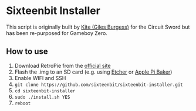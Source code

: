 # Sixteenbit Installer

This script is originally built by [Kite (Giles Burgess)](https://github.com/kiteretro/Circuit-Sword) for the Circuit Sword but has been re-purposed for Gameboy Zero. 

## How to use

1. Download RetroPie from the [official site](https://retropie.org.uk/download/)
1. Flash the .img to an SD card (e.g. using [Etcher](https://etcher.io/) or [Apple Pi Baker](https://www.tweaking4all.com/software/macosx-software/macosx-apple-pi-baker/))
1. Enable WIFI and SSH
1. `git clone https://github.com/sixteenbit/sixteenbit-installer.git`
1. `cd sixteenbit-installer`
1. `sudo ./install.sh YES` 
1. `reboot`